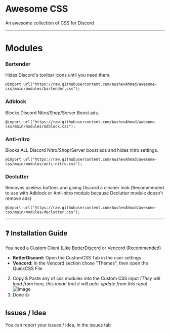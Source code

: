 # Awesome CSS
An awesome collection of CSS for Discord


---
# Modules

### Bartender

Hides Discord's toolbar icons until you need them. 
```
@import url("https://raw.githubusercontent.com/AushevAhmad/awesome-css/main/modules/bartender.css");
```
### Adblock
Blocks Discord Nitro/Shop/Server Boost ads.
```
@import url("https://raw.githubusercontent.com/AushevAhmad/awesome-css/main/modules/adblock.css");
```
### Anti-nitro
Blocks ALL Discord Nitro/Shop/Server boost ads and hides nitro settings.
```
@import url("https://raw.githubusercontent.com/AushevAhmad/awesome-css/main/modules/anti-nitro.css");
```
### Declutter
Removes useless buttons and giving Discord a cleaner look.(Recommended to use with Adblock or Anti-nitro module because Declutter module doesn't remove ads)
```
@import url("https://raw.githubusercontent.com/AushevAhmad/awesome-css/main/modules/declutter.css");
```
---

## ❓ Installation Guide

You need a Custom Client (Like [BetterDiscord](https://betterdiscord.app/) or [Vencord](https://vencord.dev) (Recommended)

- **BetterDiscord:**
Open the CustomCSS Tab in the user settings
- **Vencord:**
In the Vencord section chose "Themes", then open the QuickCSS File

2. Copy & Paste any of css modules into the Custom CSS input *(They will load from here, this mean that it will auto-update from this repo)*
![image](https://github.com/AushevAhmad/awesome-css/assets/113457231/894d9a44-2d81-438e-ae90-d96252e2c6e0)
3. Done 👍

## Issues / Idea

You can report your issues / idea, in the issues tab

